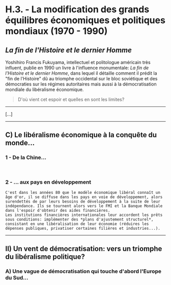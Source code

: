 # H.3. - La modification des grands équilibres économiques et politiques mondiaux (1970 - 1990)

## *La fin de l'Histoire et le dernier Homme*

Yoshihiro Francis Fukuyama, intellectuel et politologue américain très influent, publie en 1990 un livre à l'influence monumentale: *La fin de l'Histoire et le dernier Homme*, dans lequel il détaille comment il prédit la "fin de l'Histoire" dû au triomphe occidental sur le bloc soviétique et des démocraties sur les régimes autoritaires mais aussi à la démocratisation mondiale du libéralisme économique.

> D'où vient cet espoir et quelles en sont les limites?

---

[...]

---

## C) Le libéralisme économique à la conquête du monde...

### 1 - De la Chine...

&nbsp;

### 2 - ... aux pays en développement

	C'est dans les années 80 que le modèle économique libéral connaît un âge d'or, il se diffuse dans les pays en voie de développement, alors surendettés de par leurs besoins de développement à la suite de leur indépendance. Ils se tournent alors vers le FMI et la Banque Mondiale dans l'espoir d'obtenir des aides financières.
	Les institutions financières internationales leur accordent les prêts sous conditions: implémenter des *plans d'ajustement structurel*, consistant en une libéralisation de leur économie (réduires les dépenses publiques, privatiser certaines filières et industries...).

---

## II) Un vent de démocratisation: vers un triomphe du libéralisme politique?

### A) Une vague de démocratisation qui touche d'abord l'Europe du Sud...
